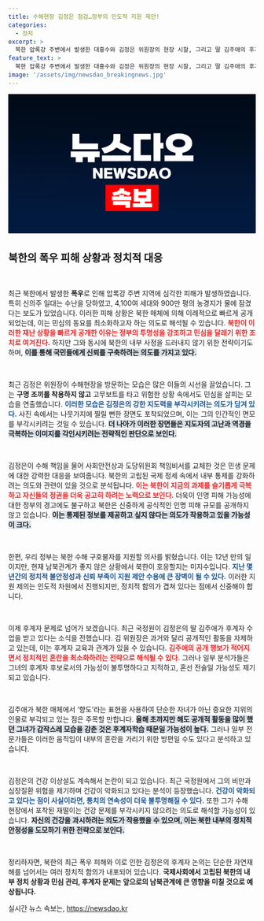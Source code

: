 ```yaml
---
title: 수해현장 김정은 점검…정부의 인도적 지원 제안!
categories:
  - 정치
excerpt: >
  북한 압록강 주변에서 발생한 대홍수와 김정은 위원장의 현장 시찰, 그리고 딸 김주애의 후계자 논란이 화제입니다. 북한의 극심한 피해 상황 공개와 구호 물품 제안, 후계 구도가 남북 관계에 미칠 영향은 무엇일까요?
feature_text: >
  북한 압록강 주변에서 발생한 대홍수와 김정은 위원장의 현장 시찰, 그리고 딸 김주애의 후계자 논란이 화제입니다. 북한의 극심한 피해 상황 공개와 구호 물품 제안, 후계 구도가 남북 관계에 미칠 영향은 무엇일까요?
image: '/assets/img/newsdao_breakingnews.jpg'
---
```


<p><img src="/assets/img/newsdao_breakingnews.jpg" alt="ontimetimes 속보" /></p>

<h2 data-ke-size="size26">북한의 폭우 피해 상황과 정치적 대응</h2>

<p data-ke-size="size16">&nbsp;</p>

<p>최근 북한에서 발생한 <b>폭우</b>로 인해 압록강 주변 지역에 심각한 피해가 발생하였습니다. 특히 신의주 일대는 수난을 당하였고, 4,100여 세대와 900만 평의 농경지가 물에 잠겼다는 보도가 있었습니다. 이러한 피해 상황은 북한 매체에 의해 이례적으로 빠르게 공개되었는데, 이는 민심의 동요를 최소화하고자 하는 의도로 해석될 수 있습니다. <b><span style="color: #ee2323;">북한이 이러한 재난 상황을 빠르게 공개한 이유는 정부의 투명성을 강조하고 민심을 달래기 위한 조치로 여겨진다.</span></b> 하지만 그와 동시에 북한의 내부 사정을 드러내지 않기 위한 전략이기도 하며, <b><span style="background-color: #21538527;">이를 통해 국민들에게 신뢰를 구축하려는 의도를 가지고 있다.</span></b> </p>

<p data-ke-size="size16">&nbsp;</p>

<p>최근 김정은 위원장이 수해현장을 방문하는 모습은 많은 이들의 시선을 끌었습니다. 그는 <b>구명 조끼를 착용하지 않고</b> 고무보트를 타고 위험한 상황 속에서도 민심을 살피는 모습을 연출했습니다. <b><span style="color: #1a5490;">이러한 모습은 김정은의 강한 지도력을 부각시키려는 의도가 담겨 있다.</span></b> 사진 속에서는 나뭇가지에 찔릴 뻔한 장면도 포착되었으며, 이는 그의 인간적인 면모를 부각시키려는 것일 수 있습니다. <b><span style="background-color: #21538527;">더 나아가 이러한 장면들은 지도자의 고난과 역경을 극복하는 이미지를 각인시키려는 전략적인 판단으로 보인다.</span></b></p>

<p data-ke-size="size16">&nbsp;</p>

<p>김정은이 수해 책임을 물어 사회안전상과 도당위원회 책임비서를 교체한 것은 민생 문제에 대한 강력한 대응을 보여줍니다. 북한의 고립된 국제 정세 속에서 내부 통제를 강화하려는 의도와 관련이 있을 것으로 분석됩니다. <b><span style="color: #ee2323;">이는 북한이 지금의 과제를 슬기롭게 극복하고 자신들의 정권을 더욱 공고히 하려는 노력으로 보인다.</span></b> 더욱이 인명 피해 가능성에 대한 정부의 경고에도 불구하고 북한은 신중하게 공식적인 인명 피해 규모를 공개하지 않고 있습니다. <b><span style="background-color: #21538527;">이는 통제된 정보를 제공하고 싶지 않다는 의도가 작용하고 있을 가능성이 크다.</span></b></p>

<p data-ke-size="size16">&nbsp;</p>

<p>한편, 우리 정부는 북한 수해 구호물자를 지원할 의사를 밝혔습니다. 이는 12년 만의 일이지만, 현재 남북관계가 좋지 않은 상황에서 북한이 호응할지는 미지수입니다. <b><span style="color: #1a5490;">지난 몇 년간의 정치적 불안정성과 신뢰 부족이 지원 제안 수용에 큰 장벽이 될 수 있다.</span></b> 이러한 지원 제의는 인도적 차원에서 진행되지만, 정치적 함의가 겹쳐 있다는 점에서 신중해야 합니다.</p>

<p data-ke-size="size16">&nbsp;</p>

<p>이제 후계자 문제로 넘어가 보겠습니다. 최근 국정원이 김정은의 딸 김주애가 후계자 수업을 받고 있다는 소식을 전했습니다. 김 위원장은 과거와 달리 공개적인 활동을 자제하고 있는데, 이는 후계자 교육과 관계가 있을 수 있습니다. <b><span style="color: #ee2323;">김주애의 공개 행보가 적어지면서 정치적인 혼란을 최소화하려는 전략으로 해석될 수 있다.</span></b> 그러나 일부 분석가들은 그녀의 후계자 후보로서의 가능성이 불투명하다고 지적하고, 혼선 전술일 가능성도 제기되고 있습니다.</p>

<p data-ke-size="size16">&nbsp;</p>

<p>김주애가 북한 매체에서 ‘향도’라는 표현을 사용하여 단순한 자녀가 아닌 중요한 지위의 인물로 부각되고 있는 점은 주목할 만합니다. <b><span style="background-color: #21538527;">올해 초까지만 해도 공개적 활동을 많이 했던 그녀가 갑작스레 모습을 감춘 것은 후계자학습 때문일 가능성이 높다.</span></b> 그러나 일부 전문가들은 이러한 움직임이 내부의 혼란을 가리기 위한 방편일 수도 있다고 분석하고 있습니다.</p>

<p data-ke-size="size16">&nbsp;</p>

<p>김정은의 건강 이상설도 계속해서 논란이 되고 있습니다. 최근 국정원에서 그의 비만과 심장질환 위험을 제기하며 건강이 악화되고 있다는 분석이 등장했습니다. <b><span style="color: #1a5490;">건강이 악화되고 있다는 점이 사실이라면, 통치의 연속성이 더욱 불투명해질 수 있다.</span></b> 또한 그가 수해 현장에서 포착된 재떨이는 건강 문제를 부각시키지 않으려는 의도로 해석할 가능성이 있습니다. <b><span style="background-color: #21538527;">자신의 건강을 과시하려는 의도가 작용했을 수 있으며, 이는 북한 내부의 정치적 안정성을 도모하기 위한 전략으로 보인다.</span></b> </p>

<p data-ke-size="size16">&nbsp;</p>

<p>정리하자면, 북한의 최근 폭우 피해와 이로 인한 김정은의 후계자 논의는 단순한 자연재해를 넘어서는 여러 정치적 함의가 내포되어 있습니다. <b>국제사회에서 고립된 북한의 내부 정치 상황과 민심 관리, 후계자 문제는 앞으로의 남북관계에 큰 영향을 미칠 것으로 예상됩니다.</b></p>
실시간 뉴스 속보는, <a href="https://newsdao.kr" rel="dofollow">https://newsdao.kr</a>


